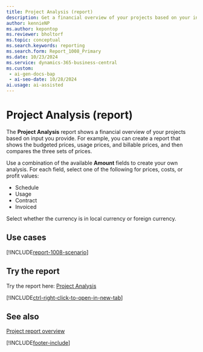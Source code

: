 ```yaml
---
title: Project Analysis (report)
description: Get a financial overview of your projects based on your input.
author: kennieNP
ms.author: kepontop
ms.reviewer: bholtorf
ms.topic: conceptual
ms.search.keywords: reporting
ms.search.form: Report_1008_Primary
ms.date: 10/23/2024
ms.service: dynamics-365-business-central
ms.custom:
 - ai-gen-docs-bap
 - ai-seo-date: 10/28/2024
ai.usage: ai-assisted
---
```


# Project Analysis (report)

The **Project Analysis** report shows a financial overview of your projects based on input you provide. For example, you can create a report that shows the budgeted prices, usage prices, and billable prices, and then compares the three sets of prices.

Use a combination of the available **Amount** fields to create your own analysis. For each field, select one of the following for prices, costs, or profit values: 

* Schedule
* Usage
* Contract
* Invoiced

Select whether the currency is in local currency or foreign currency.

## Use cases

[!INCLUDE[report-1008-scenario](../includes/report-1008-scenario-include.md)]

<!-- 

Prompt

Below is a report in an ERP system. Provide 3-4 use cases for different personas working with projects

Format like this:    
  
As a <persona>, use the report to    
* use case 1  
* use case 2    

Do not capitalize the persona names. 

Do not start lines with "Use the data to"

## Report name
Project Analysis

## Report description
The *Project Analysis* report shows a financial overview of your projects based on your input.
For example, you can create a report that shows you the budgeted prices, usage prices, and billable prices, and then compares the three sets of prices.
Use a combination of the available **Amount** fields to create your own analysis. 
For each field, select one of the following prices, costs, or profit values: Schedule, Usage, Contract, and Invoiced.
Select whether the currency is specified in Local Currency or Foreign Currency.

### What the report does

### Use cases
Get a financial overview of your projects based on your input.

Please include your data sources and URLs

-->

## Try the report

Try the report here: [Project Analysis](https://businesscentral.dynamics.com?report=1008)

[!INCLUDE[ctrl-right-click-to-open-in-new-tab](../includes/ctrl-right-click-to-open-in-new-tab.md)]

## See also

[Project report overview](project-reports.md)  

[!INCLUDE[footer-include](../includes/footer-banner.md)]